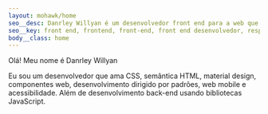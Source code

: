 ```yaml
---
layout: mohawk/home
seo__desc: Danrley Willyan é um desenvolvedor front end para a web que desenvolve primeiramente web sites acessiveis para celular
seo__key: front end, frontend, front-end, front end desenvolvedor, responsivo, design designer, acessibilidade
body__class: home
---
```


Olá! Meu nome é Danrley Willyan

Eu sou um desenvolvedor que ama CSS, semântica HTML, material design, componentes web, desenvolvimento dirigido por padrões, web mobile e acessibilidade. Além de desenvolvimento back-end usando bibliotecas JavaScript.
